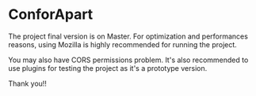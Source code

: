 # ConforApart

The project final version is on Master.
For optimization and performances reasons, using Mozilla is highly recommended for running the project.

You may also have CORS permissions problem. It's also recommended to use plugins for testing the project as it's a prototype version.

Thank you!!

